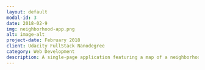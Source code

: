 ```yaml
---
layout: default
modal-id: 3
date: 2018-02-9
img: neighborhood-app.png
alt: image-alt
project-date: February 2018
client: Udacity FullStack Nanodegree
category: Web Development
description: A single-page application featuring a map of a neighborhood with additional map markers functionality to identify popular locations, a search function to easily discover these locations, and a listview to support simple browsing of all locations. A third-party API that provide additional information about each of these locations (such as StreetView images, Wikipedia articles, Yelp reviews, etc).
---
```

